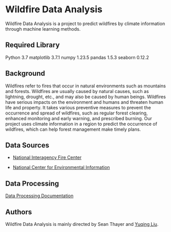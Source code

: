 # Wildfire Data Analysis
Wildfire Data Analysis is a project to predict wildfires by climate information through machine learning methods. 

## Required Library
Python 3.7
matplotlib 3.7.1
numpy 1.23.5
pandas 1.5.3
seaborn 0.12.2

## Background
Wildfires refer to fires that occur in natural environments such as mountains and forests. Wildfires are usually caused by natural causes, such as lightning, drought, etc., and may also be caused by human beings. Wildfires have serious impacts on the environment and humans and threaten human life and property. It takes various preventive measures to prevent the occurrence and spread of wildfires, such as regular forest clearing, enhanced monitoring and early warning, and prescribed burning. Our project uses climate information in a region to predict the occurrence of wildfires, which can help forest management make timely plans.

## Data Sources
+ [National Interagency Fire Center](https://nifc.maps.arcgis.com/home/item.html?id=b4402f7887ca4ea9a6189443f220ef28&view=table&sortOrder=desc&sortField=defaultFSOrder&showFilters=true#data)

+ [National Center for Environmental Information](https://www.ncei.noaa.gov/access/monitoring/climate-at-a-glance/county/time-series)

## Data Processing
[Data Processing Documentation](https://drive.google.com/file/d/1Yb88jsiXcr6E_6TCR0wHQLRUT8MsmAmW/view?usp=share_link)

## Authors
Wildfire Data Analysis is mainly directed by Sean Thayer and [Yuqing Liu](https://github.com/RRRRRRain233).
